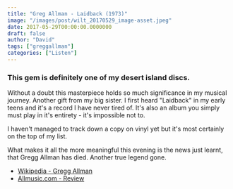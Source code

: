 ```yaml
---
title: "Greg Allman - Laidback (1973)"
image: "/images/post/wilt_20170529_image-asset.jpeg"
date: 2017-05-29T00:00:00.0000000
draft: false
author: "David"
tags: ["greggallman"]
categories: ["Listen"]
---
```

### This gem is definitely one of my desert island discs.

 Without a doubt this masterpiece holds so much significance in my musical journey. Another gift from my big sister. I first heard "Laidback" in my early teens and it's a record I have never tired of. It's also an album you simply must play in it's entirety - it's impossible not to. 

 I haven't managed to track down a copy on vinyl yet but it's most certainly on the top of my list. 

 What makes it all the more meaningful this evening is the news just learnt, that Gregg Allman has died. Another true legend gone.

-  [Wikipedia - Gregg Allman](https://en.m.wikipedia.org/wiki/Gregg_Allman)
-  [Allmusic.com - Review](http://www.allmusic.com/album/laid-back-mw0000188948)